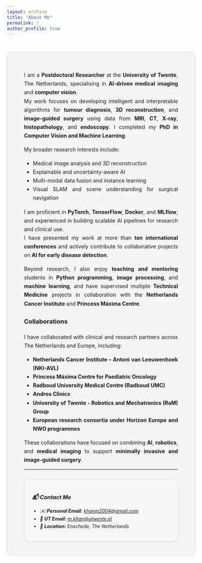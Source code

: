 ```yaml
---
layout: archive
title: "About Me"
permalink: /
author_profile: true
---
```

<!-- Theme-aware overrides for About/Contact boxes -->
<style>
  /* Dark mode via site toggle (data-theme) */
  html[data-theme="dark"] .about-box {
    background-color: rgba(20,20,20,0.9) !important;
    border-color: rgba(255,255,255,0.15) !important;
    color: #eee !important;
    box-shadow: 0 3px 8px rgba(255,255,255,0.05) !important;
  }
  html[data-theme="dark"] .about-box a { color: #aad4ff !important; }

  html[data-theme="dark"] .contact-box {
    background-color: rgba(40,40,40,0.9) !important;
    border-color: rgba(255,255,255,0.15) !important;
    color: #ddd !important;
  }

  /* Also support system dark mode if toggle not used */
  @media (prefers-color-scheme: dark) {
    .about-box {
      background-color: rgba(20,20,20,0.9) !important;
      border-color: rgba(255,255,255,0.15) !important;
      color: #eee !important;
      box-shadow: 0 3px 8px rgba(255,255,255,0.05) !important;
    }
    .about-box a { color: #aad4ff !important; }

    .contact-box {
      background-color: rgba(40,40,40,0.9) !important;
      border-color: rgba(255,255,255,0.15) !important;
      color: #ddd !important;
    }
  }
</style>

<!-- Light/dark adaptive container -->
<div class="about-box" style="
  background-color: rgba(245, 245, 245, 0.95);
  border: 1px solid #ddd;
  border-radius: 12px;
  padding: 35px 45px;
  margin: 40px auto;
  max-width: 950px;
  box-shadow: 0 3px 8px rgba(0,0,0,0.05);
  text-align: justify;
  text-justify: inter-word;
  line-height: 1.65;
">

<div style="text-align:justify; text-justify:inter-word;" markdown="1">

I am a **Postdoctoral Researcher** at the **University of Twente**, The Netherlands, specialising in **AI-driven medical imaging** and **computer vision**.  
My work focuses on developing intelligent and interpretable algorithms for **tumour diagnosis**, **3D reconstruction**, and **image-guided surgery** using data from **MRI**, **CT**, **X-ray**, **histopathology**, and **endoscopy**. I completed my **PhD in Computer Vision and Machine Learning**.

My broader research interests include:
- Medical image analysis and _3D_ reconstruction  
- Explainable and uncertainty-aware AI  
- Multi-modal data fusion and instance learning  
- Visual SLAM and scene understanding for surgical navigation  

I am proficient in **PyTorch**, **TensorFlow**, **Docker**, and **MLflow**, and experienced in building scalable AI pipelines for research and clinical use.  
I have presented my work at more than **ten international conferences** and actively contribute to collaborative projects on **AI for early disease detection**.

Beyond research, I also enjoy **teaching and mentoring** students in **Python programming**, **image processing**, and **machine learning**, and have supervised multiple **Technical Medicine** projects in collaboration with the **Netherlands Cancer Institute** and **Princess Máxima Centre**.

### Collaborations
I have collaborated with clinical and research partners across The Netherlands and Europe, including:
- **Netherlands Cancer Institute – Antoni van Leeuwenhoek (NKI-AVL)**  
- **Princess Máxima Centre for Paediatric Oncology**  
- **Radboud University Medical Centre (Radboud UMC)**  
- **Andros Clinics**  
- **University of Twente - Robotics and Mechatronics (RaM) Group**  
- **European research consortia under Horizon Europe and NWO programmes**

These collaborations have focused on combining **AI**, **robotics**, and **medical imaging** to support **minimally invasive and image-guided surgery**.


</div>

---

<div class="contact-box" style="
  background-color:#f7f7f7;
  border:1px solid #ddd;
  border-radius:10px;
  padding:15px 20px;
  margin-top:25px;
  font-size:0.9em;
  font-style:italic;
  box-shadow:0 2px 5px rgba(0,0,0,0.05);
" markdown="1"> 
  
### 📬 Contact Me
- ✉️ **Personal Email:** [khanm2004@gmail.com](mailto:khanm2004@gmail.com)  
- 📧 **UT Email:** [m.khan@utwente.nl](mailto:m.khan@utwente.nl)  
- 📍 **Location:** Enschede, The Netherlands
</div>

</div>
